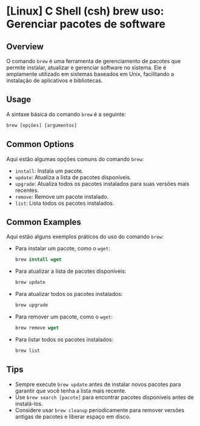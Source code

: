 # [Linux] C Shell (csh) brew uso: Gerenciar pacotes de software

## Overview
O comando `brew` é uma ferramenta de gerenciamento de pacotes que permite instalar, atualizar e gerenciar software no sistema. Ele é amplamente utilizado em sistemas baseados em Unix, facilitando a instalação de aplicativos e bibliotecas.

## Usage
A sintaxe básica do comando `brew` é a seguinte:

```csh
brew [opções] [argumentos]
```

## Common Options
Aqui estão algumas opções comuns do comando `brew`:

- `install`: Instala um pacote.
- `update`: Atualiza a lista de pacotes disponíveis.
- `upgrade`: Atualiza todos os pacotes instalados para suas versões mais recentes.
- `remove`: Remove um pacote instalado.
- `list`: Lista todos os pacotes instalados.

## Common Examples
Aqui estão alguns exemplos práticos do uso do comando `brew`:

- Para instalar um pacote, como o `wget`:
  ```csh
  brew install wget
  ```

- Para atualizar a lista de pacotes disponíveis:
  ```csh
  brew update
  ```

- Para atualizar todos os pacotes instalados:
  ```csh
  brew upgrade
  ```

- Para remover um pacote, como o `wget`:
  ```csh
  brew remove wget
  ```

- Para listar todos os pacotes instalados:
  ```csh
  brew list
  ```

## Tips
- Sempre execute `brew update` antes de instalar novos pacotes para garantir que você tenha a lista mais recente.
- Use `brew search [pacote]` para encontrar pacotes disponíveis antes de instalá-los.
- Considere usar `brew cleanup` periodicamente para remover versões antigas de pacotes e liberar espaço em disco.